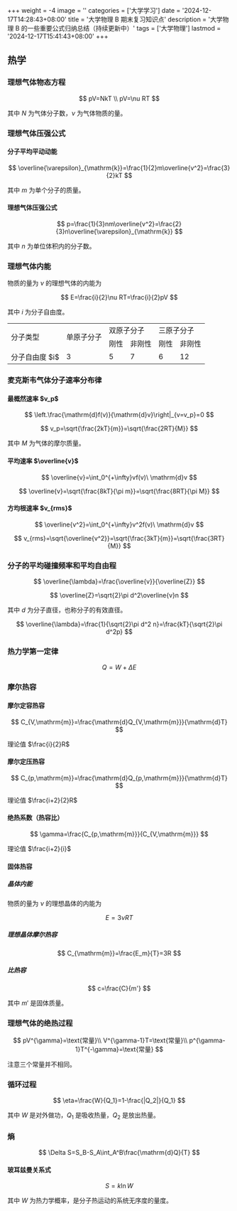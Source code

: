 +++
weight = -4
image = ''
categories = ['大学学习']
date = '2024-12-17T14:28:43+08:00'
title = '大学物理 B 期末复习知识点'
description = '大学物理 B 的一些重要公式归纳总结（持续更新中）'
tags = ['大学物理']
lastmod = '2024-12-17T15:41:43+08:00'
+++

## 热学

### 理想气体物态方程

$$
pV=NkT \\
pV=\nu RT
$$

其中 $N$ 为气体分子数，$\nu$ 为气体物质的量。

### 理想气体压强公式

#### 分子平均平动动能

$$
\overline{\varepsilon}_{\mathrm{k}}=\frac{1}{2}m\overline{v^2}=\frac{3}{2}kT
$$

其中 $m$ 为单个分子的质量。

#### 理想气体压强公式

$$
p=\frac{1}{3}nm\overline{v^2}=\frac{2}{3}n\overline{\varepsilon}_{\mathrm{k}}
$$

其中 $n$ 为单位体积内的分子数。

### 理想气体内能

物质的量为 $\nu$ 的理想气体的内能为

$$
E=\frac{i}{2}\nu RT=\frac{i}{2}pV
$$

其中 $i$ 为分子自由度。

<table>
  <tr>
    <td rowspan="2">分子类型</td>
    <td rowspan="2">单原子分子</td>
    <td colspan="2">双原子分子</td>
    <td colspan="2">三原子分子</td>
  </tr>
  <tr>
    <td>刚性</td>
    <td>非刚性</td>
    <td>刚性</td>
    <td>非刚性</td>
  </tr>
  <tr>
    <td>分子自由度 $i$</td>
    <td>3</td>
    <td>5</td>
    <td>7</td>
    <td>6</td>
    <td>12</td>
  </tr>
</table>

### 麦克斯韦气体分子速率分布律

#### 最概然速率 \$v_p\$

$$
\left.\frac{\mathrm{d}f(v)}{\mathrm{d}v}\right|_{v=v_p}=0
$$

$$
v_p=\sqrt{\frac{2kT}{m}}=\sqrt{\frac{2RT}{M}}
$$

其中 $M$ 为气体的摩尔质量。

#### 平均速率 \$\overline{v}\$

$$
\overline{v}=\int_0^{+\infty}vf(v)\ \mathrm{d}v
$$

$$
\overline{v}=\sqrt{\frac{8kT}{\pi m}}=\sqrt{\frac{8RT}{\pi M}}
$$

#### 方均根速率 \$v\_{rms}\$

$$
\overline{v^2}=\int_0^{+\infty}v^2f(v)\ \mathrm{d}v
$$

$$
v_{rms}=\sqrt{\overline{v^2}}=\sqrt{\frac{3kT}{m}}=\sqrt{\frac{3RT}{M}}
$$

### 分子的平均碰撞频率和平均自由程

$$
\overline{\lambda}=\frac{\overline{v}}{\overline{Z}}
$$

$$
\overline{Z}=\sqrt{2}\pi d^2\overline{v}n
$$

其中 $d$ 为分子直径，也称分子的有效直径。

$$
\overline{\lambda}=\frac{1}{\sqrt{2}\pi d^2 n}=\frac{kT}{\sqrt{2}\pi d^2p}
$$

### 热力学第一定律

$$
Q=W+\Delta E
$$

### 摩尔热容

#### 摩尔定容热容

$$
C_{V,\mathrm{m}}=\frac{\mathrm{d}Q_{V,\mathrm{m}}}{\mathrm{d}T}
$$

理论值 $\frac{i}{2}R$

#### 摩尔定压热容

$$
C_{p,\mathrm{m}}=\frac{\mathrm{d}Q_{p,\mathrm{m}}}{\mathrm{d}T}
$$

理论值 $\frac{i+2}{2}R$

#### 绝热系数（热容比）

$$
\gamma=\frac{C_{p,\mathrm{m}}}{C_{V,\mathrm{m}}}
$$

理论值 $\frac{i+2}{i}$

#### 固体热容

##### 晶体内能

物质的量为 $\nu$ 的理想晶体的内能为

$$
E=3\nu RT
$$

##### 理想晶体摩尔热容

$$
C_{\mathrm{m}}=\frac{E_m}{T}=3R
$$

##### 比热容

$$
c=\frac{C}{m'}
$$

其中 $m'$ 是固体质量。

### 理想气体的绝热过程

$$
pV^{\gamma}=\text{常量}\\
V^{\gamma-1}T=\text{常量}\\
p^{\gamma-1}T^{-\gamma}=\text{常量}
$$

注意三个常量并不相同。

### 循环过程

$$
\eta=\frac{W}{Q_1}=1-\frac{|Q_2|}{Q_1}
$$

其中 $W$ 是对外做功，$Q_1$ 是吸收热量，$Q_2$ 是放出热量。

### 熵

$$
\Delta S=S_B-S_A\int_A^B\frac{\mathrm{d}Q}{T}
$$

#### 玻耳兹曼关系式

$$
S=k\ln{W}
$$

其中 $W$ 为热力学概率，是分子热运动的系统无序度的量度。
